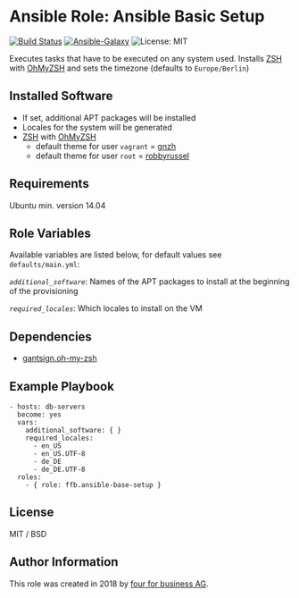 # Ansible Role: Ansible Basic Setup

[![Build Status](https://api.travis-ci.org/fourforbusiness/ansible-role-basic-setup.svg?branch=master)](https://api.travis-ci.org/fourforbusiness/ansible-role-basic-setup) [![Ansible-Galaxy](https://img.shields.io/ansible/role/24281.svg)](https://galaxy.ansible.com/fourforbusiness/basic-setup/) ![License: MIT](https://img.shields.io/badge/License-MIT-blue.svg)

Executes tasks that have to be executed on any system used.
Installs [ZSH](https://wiki.ubuntuusers.de/Zsh/) with [OhMyZSH](http://ohmyz.sh/) and sets the timezone (defaults to `Europe/Berlin`)

## Installed Software
- If set, additional APT packages will be installed
- Locales for the system will be generated
- [ZSH](https://wiki.ubuntuusers.de/Zsh/) with [OhMyZSH](http://ohmyz.sh/)
    - default theme for user `vagrant` = [gnzh](https://github.com/robbyrussell/oh-my-zsh/blob/master/themes/gnzh.zsh-theme)
    - default theme for user `root` = [robbyrussel](https://github.com/robbyrussell/oh-my-zsh/blob/master/themes/robbyrussell.zsh-theme)

## Requirements

Ubuntu min. version 14.04

## Role Variables

Available variables are listed below, for default values see `defaults/main.yml`:

*`additional_software`*:
Names of the APT packages to install at the beginning of the provisioning

*`required_locales`*: 
Which locales to install on the VM

## Dependencies

- [gantsign.oh-my-zsh](https://galaxy.ansible.com/gantsign/oh-my-zsh/)

## Example Playbook
    - hosts: db-servers
      become: yes
      vars:
        additional_software: { }
        required_locales:
          - en_US
          - en_US.UTF-8
          - de_DE
          - de_DE.UTF-8
      roles:
        - { role: ffb.ansible-base-setup }
## License

MIT / BSD

## Author Information

This role was created in 2018 by [four for business AG](https://www.4fb.de/).